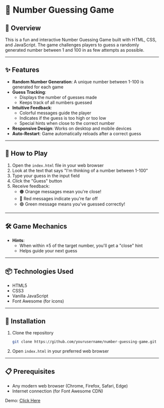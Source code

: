 # 🎲 Number Guessing Game

## 📝 Overview

This is a fun and interactive Number Guessing Game built with HTML, CSS, and JavaScript. The game challenges players to guess a randomly generated number between 1 and 100 in as few attempts as possible.

---

## ✨ Features

- **Random Number Generation**: A unique number between 1-100 is generated for each game
- **Guess Tracking**: 
  - Displays the number of guesses made
  - Keeps track of all numbers guessed
- **Intuitive Feedback**:
  - Colorful messages guide the player
  - Indicates if the guess is too high or too low
  - Special hints when close to the correct number
- **Responsive Design**: Works on desktop and mobile devices
- **Auto-Restart**: Game automatically reloads after a correct guess

---

## 🚀 How to Play

1. Open the `index.html` file in your web browser
2. Look at the text that says "I'm thinking of a number between 1-100"
3. Type your guess in the input field
4. Click the "Guess" button
5. Receive feedback:
   - 🟠 Orange messages mean you're close!
   - 🔴 Red messages indicate you're far off
   - 🟢 Green message means you've guessed correctly!

---

## 🛠 Game Mechanics
- **Hints**: 
  - When within ±5 of the target number, you'll get a "close" hint
  - Helps guide your next guess

---

## 📦 Technologies Used

- HTML5
- CSS3
- Vanilla JavaScript
- Font Awesome (for icons)

---

## 🔧 Installation

1. Clone the repository
   ```bash
   git clone https://github.com/yourusername/number-guessing-game.git
   ```

2. Open `index.html` in your preferred web browser

---

## 📋 Prerequisites

- Any modern web browser (Chrome, Firefox, Safari, Edge)
- Internet connection (for Font Awesome CDN)

Demo: [Click Here](https://github.com/het1014/number-guessing-game)
